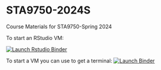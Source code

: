 # STA9750-2024S
Course Materials for STA9750-Spring 2024 


To start an RStudio VM: 
<!-- badges: start -->
[![Launch Rstudio Binder](http://mybinder.org/badge_logo.svg)](https://mybinder.org/v2/gh/michaelweylandt/STA9750-2024S/main?urlpath=rstudio)

To start a VM you can use to get a terminal:
[![Launch Binder](http://mybinder.org/badge_logo.svg)](https://mybinder.org/v2/gh/michaelweylandt/STA9750-2024S/main)
<!-- badges: end -->
